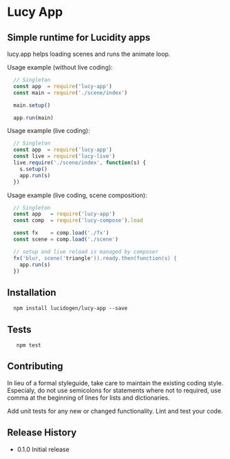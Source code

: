 # Lucy App

## Simple runtime for Lucidity apps

lucy.app helps loading scenes and runs the animate loop.

Usage example (without live coding):

```js
  // Singleton
  const app  = require('lucy-app')
  const main = require('./scene/index')

  main.setup()

  app.run(main)
```

Usage example (live coding):

```js
  // Singleton
  const app  = require('lucy-app')
  const live = require('lucy-live')
  live.require('./scene/index', function(s) {
    s.setup()
    app.run(s)
  })
```

Usage example (live coding, scene composition):

```js
  // Singleton
  const app   = require('lucy-app')
  const comp  = require('lucy-compose').load

  const fx    = comp.load('./fx')
  const scene = comp.load('./scene')

  // setup and live reload is managed by composer
  fx('blur, scene('triangle')).ready.then(function(s) {
    app.run(s)
  })
```

## Installation

```shell
  npm install lucidogen/lucy-app --save
```

## Tests

```shell
   npm test
```

## Contributing

In lieu of a formal styleguide, take care to maintain the existing coding style.
Especialy, do not use semicolons for statements where not to required, use comma
at the beginning of lines for lists and dictionaries.

Add unit tests for any new or changed functionality. Lint and test your code.

## Release History

* 0.1.0 Initial release
